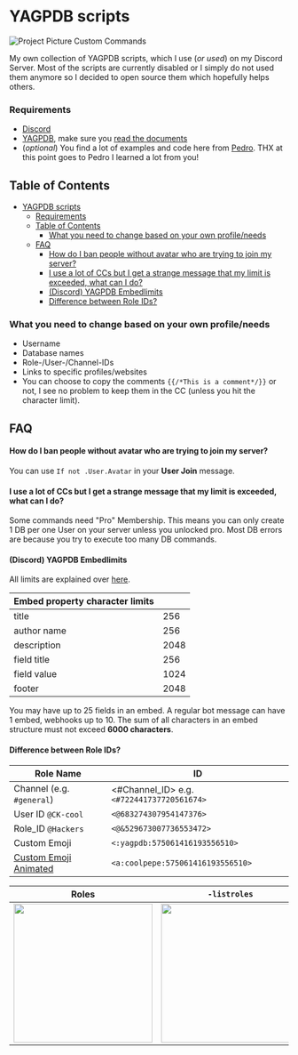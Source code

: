 # YAGPDB scripts

![Project Picture Custom Commands](https://github.com/CHEF-KOCH/YAGPDB-scripts/blob/master/Screenshots/CustomCommands.png?raw=true)

My own collection of YAGPDB scripts, which I use (_or used_) on my Discord Server. Most of the scripts are currently disabled or I simply do not used them anymore so I decided to open source them which hopefully helps others.


### Requirements
* [Discord](https://discord.com/)
* [YAGPDB](https://yagpdb.xyz/), make sure you [read the documents](https://docs.yagpdb.xyz/commands/all-commands)
* (_optional_) You find a lot of examples and code here from [Pedro](https://github.com/Pedro-Pessoa/). THX at this point goes to Pedro I learned a lot from you!


## Table of Contents
* [YAGPDB scripts](#yagpdb-scripts)
    * [Requirements](#requirements)
  * [Table of Contents](#table-of-contents)
    * [What you need to change based on your own profile/needs](#what-you-need-to-change-based-on-your-own-profileneeds)
  * [FAQ](#faq)
      * [How do I ban people without avatar who are trying to join my server?](#how-do-i-ban-people-without-avatar-who-are-trying-to-join-my-server)
      * [I use a lot of CCs but I get a strange message that my limit is exceeded, what can I do?](#i-use-a-lot-of-ccs-but-i-get-a-strange-message-that-my-limit-is-exceeded-what-can-i-do)
      * [(Discord) YAGPDB Embedlimits](#discord-yagpdb-embedlimits)
      * [Difference between Role IDs?](#difference-between-role-ids)


### What you need to change based on your own profile/needs
* Username
* Database names
* Role-/User-/Channel-IDs
* Links to specific profiles/websites
* You can choose to copy the comments `{{/*This is a comment*/}}` or not, I see no problem to keep them in the CC (unless you hit the character limit).


## FAQ

#### How do I ban people without avatar who are trying to join my server?

You can use `If not .User.Avatar` in your **User Join** message.


#### I use a lot of CCs but I get a strange message that my limit is exceeded, what can I do?

Some commands need "Pro" Membership. This means you can only create 1 DB per one User on your server unless you unlocked pro. Most DB errors are because you try to execute too many DB commands.


#### (Discord) YAGPDB Embedlimits

All limits are explained over [here](https://discord.com/developers/docs/resources/channel#embed-limits).

| Embed property character limits |  |
| --- | --- |
| title       | 256 |
| author name | 256 |
| description | 2048 |
| field title | 256 |
| field value | 1024 |
| footer      | 2048 |

You may have up to 25 fields in an embed. A regular bot message can have 1 embed, webhooks up to 10. The sum of all characters in an embed structure must not exceed **6000 characters**.


#### Difference between Role IDs?

| Role Name  | ID          |
|------------|-------------|
| Channel (e.g. `#general`) | <#Channel_ID> e.g. `<#722441737720561674>` |
| User ID `@CK-cool` | `<@683274307954147376>` |
| Role_ID `@Hackers` | `<@&529673007736553472>` |
| Custom Emoji | `<:yagpdb:575061416193556510>` |
| [Custom Emoji Animated](https://docs.yagpdb.xyz/reference/animated_emotes) | `<a:coolpepe:575061416193556510>`


| Roles      | `-listroles`  |
|------------|-------------|
| <img src="https://github.com/CHEF-KOCH/YAGPDB-scripts/blob/master/Screenshots/Role%20IDs%20explained.png?raw=true" width="250"> | <img src="https://github.com/CHEF-KOCH/YAGPDB-scripts/blob/master/Screenshots/listroles.png?raw=true" width="250"> |



